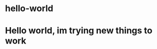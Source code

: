 # hello-world
<html>
<style>
.imazhi{
  background-image: "https://wallimpex.com/file/load/309/1024x768-6871064-ocean-landscape-wallpapers.jpg"}
</style>
  
<body>
<h1 imazhi;>Hello world, im trying new things to work</h1>
</body>
</html>
